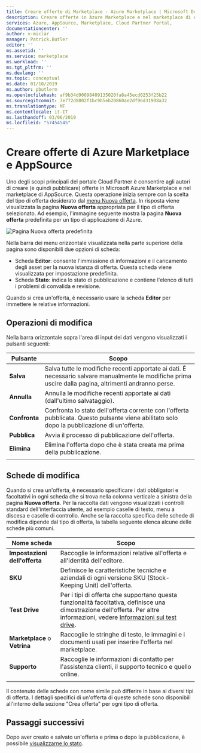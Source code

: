 ```yaml
---
title: Creare offerte di Marketplace - Azure Marketplace | Microsoft Docs
description: Creare offerte in Azure Marketplace e nel marketplace di AppSource usando il portale Cloud Partner
services: Azure, AppSource, Marketplace, Cloud Partner Portal,
documentationcenter: ''
author: v-miclar
manager: Patrick.Butler
editor: ''
ms.assetid: ''
ms.service: marketplace
ms.workload: ''
ms.tgt_pltfrm: ''
ms.devlang: ''
ms.topic: conceptual
ms.date: 01/10/2019
ms.author: pbutlerm
ms.openlocfilehash: af9b34d90098409135020fa8a45ecd0253f25b22
ms.sourcegitcommit: 7e772d8802f1bc9b5eb20860ae2df96d31908a32
ms.translationtype: MT
ms.contentlocale: it-IT
ms.lasthandoff: 03/06/2019
ms.locfileid: "57454545"
---
```

# <a name="create-azure-marketplace-and-appsource-offers"></a>Creare offerte di Azure Marketplace e AppSource

Uno degli scopi principali del portale Cloud Partner è consentire agli autori di creare (e quindi pubblicare) offerte in Microsoft Azure Marketplace e nel marketplace di AppSource.  Questa operazione inizia sempre con la scelta del tipo di offerta desiderato dal [menu Nuova offerta](../portal-tour/cpp-new-offer-menu.md).  In risposta viene visualizzata la pagina **Nuova offerta** appropriata per il tipo di offerta selezionato.  Ad esempio, l'immagine seguente mostra la pagina **Nuova offerta** predefinita per un tipo di applicazione di Azure.

![Pagina Nuova offerta predefinita](./media/new-offer-page.png)

Nella barra dei menu orizzontale visualizzata nella parte superiore della pagina sono disponibili due opzioni di scheda: 
- Scheda **Editor**: consente l'immissione di informazioni e il caricamento degli asset per la nuova istanza di offerta.  Questa scheda viene visualizzata per impostazione predefinita.
- Scheda **Stato**: indica lo stato di pubblicazione e contiene l'elenco di tutti i problemi di convalida e revisione. 

Quando si crea un'offerta, è necessario usare la scheda **Editor** per immettere le relative informazioni. 

## <a name="editing-operations"></a>Operazioni di modifica

Nella barra orizzontale sopra l'area di input dei dati vengono visualizzati i pulsanti seguenti:

|   Pulsante    |   Scopo                                                          |
|   ------    |  --------                                                          |
| **Salva**    | Salva tutte le modifiche recenti apportate ai dati.  È necessario salvare manualmente le modifiche prima uscire dalla pagina, altrimenti andranno perse. | 
| **Annulla** | Annulla le modifiche recenti apportate ai dati (dall'ultimo salvataggio).             |
| **Confronta** | Confronta lo stato dell'offerta corrente con l'offerta pubblicata.  Questo pulsante viene abilitato solo dopo la pubblicazione di un'offerta.  |
| **Pubblica** | Avvia il processo di pubblicazione dell'offerta.                       |
| **Elimina**  | Elimina l'offerta dopo che è stata creata ma prima della pubblicazione. |
|   |   |


## <a name="editing-tabs"></a>Schede di modifica

Quando si crea un'offerta, è necessario specificare i dati obbligatori e facoltativi in ogni scheda che si trova nella colonna verticale a sinistra della pagina **Nuova offerta**.  Per la raccolta dati vengono visualizzati i controlli standard dell'interfaccia utente, ad esempio caselle di testo, menu a discesa e caselle di controllo.  Anche se la raccolta specifica delle schede di modifica dipende dal tipo di offerta, la tabella seguente elenca alcune delle schede più comuni.

|      Nome scheda       |   Scopo                                                            |
|      --------       |   -------                                                            |
| **Impostazioni dell'offerta**  | Raccoglie le informazioni relative all'offerta e all'identità dell'editore.                    |
| **SKU**            | Definisce le caratteristiche tecniche e aziendali di ogni versione SKU (Stock-Keeping Unit) dell'offerta. |
| **Test Drive**      | Per i tipi di offerta che supportano questa funzionalità facoltativa, definisce una dimostrazione dell'offerta.  Per altre informazioni, vedere [Informazioni sul test drive](../test-drive/what-is-test-drive.md).  |
| **Marketplace** o **Vetrina** | Raccoglie le stringhe di testo, le immagini e i documenti usati per inserire l'offerta nel marketplace. |
| **Supporto**         | Raccoglie le informazioni di contatto per l'assistenza clienti, il supporto tecnico e quello online.  |
|  |  |

Il contenuto delle schede con nome simile può differire in base ai diversi tipi di offerta.  I dettagli specifici di un'offerta di queste schede sono disponibili all'interno della sezione "Crea offerta" per ogni tipo di offerta.


## <a name="next-steps"></a>Passaggi successivi

Dopo aver creato e salvato un'offerta e prima o dopo la pubblicazione, è possibile [visualizzarne lo stato](./cpp-view-status-offer.md).
